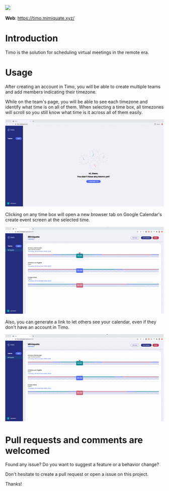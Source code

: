 ![](https://github.com/mimiquate/Timo/workflows/Timo%20workflow/badge.svg?branch=master)

__Web__: https://timo.mimiquate.xyz/

# Introduction

Timo is the solution for scheduling virtual meetings in the remote era.

# Usage

After creating an account in Timo, you will be able to
create multiple teams and add members indicating their timezone.

While on the team's page, you will be able to see each timezone and
identify what time is on all of them. When selecting a time box, all
timezones will scroll so you still know what time is it across all of
them easily.

![](create-team.gif)

Clicking on any time box will open a new browser tab on Google
Calendar's create event screen at the selected time.

![](schedule-event.gif)

Also, you can generate a link to let others see your calendar, even if they don't have an account in Timo.

![](share-team.gif)

# Pull requests and comments are welcomed

Found any issue? Do you want to suggest a feature or a behavior change?

Don't hesitate to create a pull request or open a issue on this
project.

Thanks!
